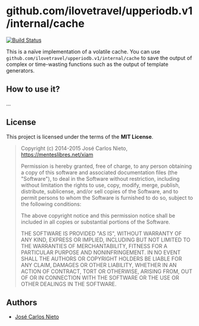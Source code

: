 # github.com/ilovetravel/upperiodb.v1/internal/cache

[![Build Status](https://travis-ci.org/upper/cache.svg?branch=master)](https://travis-ci.org/upper/cache)

This is a naïve implementation of a volatile cache. You can use
`github.com/ilovetravel/upperiodb.v1/internal/cache` to save the output of complex or time-wasting functions such
as the output of template generators.

## How to use it?

...

## License

This project is licensed under the terms of the **MIT License**.

> Copyright (c) 2014-2015 José Carlos Nieto, https://menteslibres.net/xiam
>
> Permission is hereby granted, free of charge, to any person obtaining
> a copy of this software and associated documentation files (the
> "Software"), to deal in the Software without restriction, including
> without limitation the rights to use, copy, modify, merge, publish,
> distribute, sublicense, and/or sell copies of the Software, and to
> permit persons to whom the Software is furnished to do so, subject to
> the following conditions:
>
> The above copyright notice and this permission notice shall be
> included in all copies or substantial portions of the Software.
>
> THE SOFTWARE IS PROVIDED "AS IS", WITHOUT WARRANTY OF ANY KIND,
> EXPRESS OR IMPLIED, INCLUDING BUT NOT LIMITED TO THE WARRANTIES OF
> MERCHANTABILITY, FITNESS FOR A PARTICULAR PURPOSE AND
> NONINFRINGEMENT. IN NO EVENT SHALL THE AUTHORS OR COPYRIGHT HOLDERS BE
> LIABLE FOR ANY CLAIM, DAMAGES OR OTHER LIABILITY, WHETHER IN AN ACTION
> OF CONTRACT, TORT OR OTHERWISE, ARISING FROM, OUT OF OR IN CONNECTION
> WITH THE SOFTWARE OR THE USE OR OTHER DEALINGS IN THE SOFTWARE.

## Authors

* [José Carlos Nieto](https://github.com/xiam)

